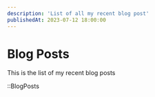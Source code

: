 ```yaml
---
description: 'List of all my recent blog post'
publishedAt: 2023-07-12 18:00:00
---
```


# Blog Posts

This is the list of my recent blog posts

::BlogPosts